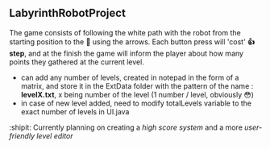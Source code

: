 ## LabyrinthRobotProject

The game consists of following the white path with the robot from the starting position to the :checkered_flag: using the arrows.
Each button press will 'cost' **:+1: step**, and at the finish the game will inform the player about how many points they gathered at the current level.

  - can add any number of levels, created in notepad in the form of a matrix, and store it in the ExtData folder with the pattern of the name : **levelX.txt**, x being number of the level (1 number / level, obviously 😳)
  - in case of new level added, need to modify totalLevels variable to the exact number of levels in UI.java
  
:shipit: Currently planning on creating a *high score system* and a more *user-friendly level editor*
